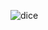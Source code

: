 ![dice](https://github.com/abhishekd76/lab-exerciseabhishek7/assets/117585209/82edad95-1e71-4bfc-a285-455bfaa607cb)

